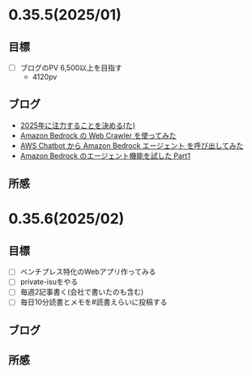 # 0.35.5(2025/01)
## 目標
* [ ] ブログのPV 6,500以上を目指す
  * 4120pv

## ブログ
* [2025年に注力することを決める(た)](https://sadayoshi-tada.hatenablog.com/entry/2025/01/05/193824)
* [Amazon Bedrock の Web Crawler を使ってみた](https://sadayoshi-tada.hatenablog.com/entry/2025/01/11/182630)
* [AWS Chatbot から Amazon Bedrock エージェント を呼び出してみた](https://sadayoshi-tada.hatenablog.com/entry/2025/01/19/010426)
* [Amazon Bedrock のエージェント機能を試した Part1](https://sadayoshi-tada.hatenablog.com/entry/2025/01/25/144442)

## 所感


# 0.35.6(2025/02)
## 目標
* [ ] ベンチプレス特化のWebアプリ作ってみる
* [ ] private-isuをやる
* [ ] 毎週2記事書く(会社で書いたのも含む)
* [ ] 毎日10分読書とメモを#読書えらいに投稿する

## ブログ

## 所感

